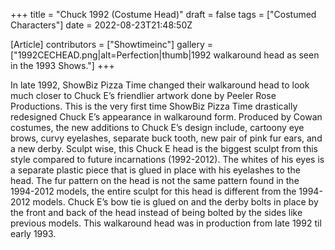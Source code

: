+++
title = "Chuck 1992 (Costume Head)"
draft = false
tags = ["Costumed Characters"]
date = 2022-08-23T21:48:50Z

[Article]
contributors = ["Showtimeinc"]
gallery = ["1992CECHEAD.png|alt=Perfection|thumb|1992 walkaround head as seen in the 1993 Shows."]
+++

In late 1992, ShowBiz Pizza Time changed their walkaround head to look much closer to Chuck E’s friendlier artwork done by Peeler Rose Productions. This is the very first time ShowBiz Pizza Time drastically redesigned Chuck E’s appearance in walkaround form. Produced by Cowan costumes, the new additions to Chuck E’s design include, cartoony eye brows, curvy eyelashes, separate buck tooth, new pair of pink fur ears, and a new derby. Sculpt wise, this Chuck E head is the biggest sculpt from this style compared to future incarnations (1992-2012). The whites of his eyes is a separate plastic piece that is glued in place with his eyelashes to the head. The fur pattern on the head is not the same pattern found in the 1994-2012 models, the entire sculpt for this head is different from the 1994-2012 models. Chuck E’s bow tie is glued on and the derby bolts in place by the front and back of the head instead of being bolted by the sides like previous models. This walkaround head was in production from late 1992 til early 1993.